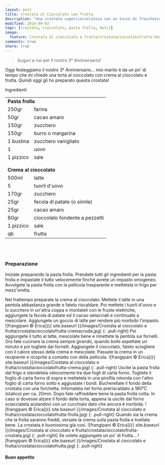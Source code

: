 ```yaml
---
layout: post
title: Crostata al Cioccolato con frutta
description: "Una crostata supercioccolatosa con un tocco di freschezza!"
modified: 2014-09-03
tags: [crostata, cioccolato, pasta frolla, dolci]
image:
  feature: Crostata al cioccolato e frutta/crostatacioccolatofrutta-header.jpg
comments: true
share: true
---
```


> Auguri a noi per il nostro 3° Anniversario!

Oggi festeggiamo il nostro 3° Anniversario... mio marito è da un po' di tempo che mi chiede una torta al cioccolato con crema al cioccolato e frutta. Quindi oggi gli ho preparato questa crostata!


<div class="ingredients">
  <div class="ingredients-title">Ingredienti</div>
  <table>
    <tbody>
      <tr>
        <td colspan="2"><b>Pasta frolla</b></td>
      </tr>
      <tr>
        <td>250gr</td>
        <td>farina</td>
      </tr>
      <tr>
        <td>50gr</td>
        <td>cacao amaro</td>
      </tr>
      <tr>
        <td>150gr</td>
        <td>zucchero</td>
      </tr>
      <tr>
        <td>150gr</td>
        <td>burro o margarina</td>
      </tr>
      <tr>
        <td>1 bustina</td>
        <td>zucchero vanigliato</td>
      </tr>
      <tr>
        <td>1</td>
        <td>uovo</td>
      </tr>
      <tr>
        <td>1 pizzico</td>
        <td>sale</td>
      </tr>
      <tr style="height: 15px;"></tr>
      <tr>          
        <td colspan="2"><b>Crema al cioccolato</b></td>
      </tr>
      <tr>
        <td>500ml</td>
        <td>latte</td>
      </tr>
      <tr>      
        <td>5</td>
        <td>tuorli d'uovo</td>
      </tr>
      <tr>
        <td>170gr</td>
        <td>zucchero</td>
      </tr>
      <tr>
        <td>25gr</td>
        <td>fecola di patate (o simile)</td>
      </tr>
      <tr>
        <td>25gr</td>
        <td>cacao amaro</td>
      </tr>
      <tr>
        <td>80gr</td>
        <td>cioccolato fondente a pezzetti</td>
      </tr>
      <tr>
        <td>1 pizzico</td>
        <td>sale</td>
      </tr>
      <tr>
        <td>qb</td>
        <td>frutta</td>        
      </tr>
    </tbody>
  </table>
  <br></br>
</div>


<h3>
  <font color="grey">
    <i class="icon-cogs"></i>
  </font> Preparazione
</h3>

Iniziate preparando la pasta frolla. Prendete tutti gli ingredienti per la pasta frolla e impastate il tutto velocemente finché avrete un impasto omogeneo. Avvolgete la pasta frolla con la pellicola trasparente e mettetela in frigo per mezz'oretta.

Nel frattempo preparate la crema al cioccolato. Mettete il latte in una pentola abbastanza grande e fatelo riscaldare. Poi mettete i tuorli d'uovo e lo zucchero in un'altra coppa e montateli con le fruste elettriche, aggiungete la fecola di patate ed il cacao setacciati e continuate a mescolare. Aggiungete un goccio di latte per rendere più morbido l'impasto.
![frangipani © Erica]({{ site.baseurl }}/images/Crostata al cioccolato e frutta/crostatacioccolatofrutta-cremacruda.jpg)
{: .pull-right}
Poi aggiungete il tutto al latte, mescolate bene e rimettete la pentola sui fornelli. Ora fate cucinare la crema sempre girando, quando bolle aspettate un minuto e poi togliete dai fornelli. Aggiungete il cioccolato, fatelo sciogliere con il calore stesso della crema e mescolate. Passate la crema in un recipiente e ricoprite a contatto con della pellicola.
![frangipani © Erica]({{ site.baseurl }}/images/Crostata al cioccolato e frutta/crostatacioccolatofrutta-crema.jpg)
{: .pull-right}
Uscite la pasta frolla dal frigo e stendetela velocemente tra due fogli di carta forno. Togliete il foglio di carta forno di sopra e mettetela in una pirofila rotonda con l'altro foglio di carta forno sotto e aggiustate i bordi. Bucherellate il fondo della crostata con una forchetta. Infornatela nel forno preriscaldato a 180°C (statico) per ca. 20min. Dopo fate raffreddare bene la pasta frolla cotta. In caso si dovesse alzare il fondo della torta, appena la uscite dal forno sciacciatela aiutandovi con un cucchiaio dato che ancora è morbida.
![frangipani © Erica]({{ site.baseurl }}/images/Crostata al cioccolato e frutta/crostatacioccolatofrutta-frolla.jpg)
{: .pull-right}
Quando sia la crema che la frolla saranno freddi, versate la crema sulla pasta frolla e livellate bene. La crostata è buonissima già così.
![frangipani © Erica]({{ site.baseurl }}/images/Crostata al cioccolato e frutta/crostatacioccolatofrutta-crostata.jpg)
{: .pull-right}
Se volete aggiungete un po' di frutta...
![frangipani © Erica]({{ site.baseurl }}/images/Crostata al cioccolato e frutta/crostatacioccolatofrutta.jpg)
{: .pull-right}

<h4>Buon appetito
  <font color="red">
    <i class="icon-smile"></i>
  </font>
</h4>
